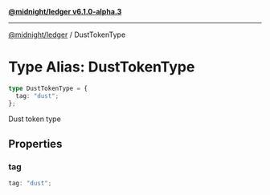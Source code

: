 [**@midnight/ledger v6.1.0-alpha.3**](../README.md)

***

[@midnight/ledger](../globals.md) / DustTokenType

# Type Alias: DustTokenType

```ts
type DustTokenType = {
  tag: "dust";
};
```

Dust token type

## Properties

### tag

```ts
tag: "dust";
```
